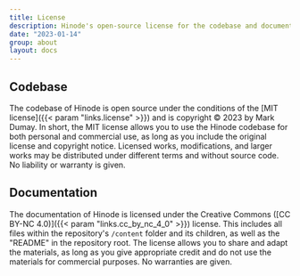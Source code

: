 ```yaml
---
title: License
description: Hinode's open-source license for the codebase and documentation.
date: "2023-01-14"
group: about
layout: docs
---
```


## Codebase

The codebase of Hinode is open source under the conditions of the [MIT license]({{< param "links.license" >}}) and is copyright &copy; 2023 by Mark Dumay. In short, the MIT license allows you to use the Hinode codebase for both personal and commercial use, as long as you include the original license and copyright notice. Licensed works, modifications, and larger works may be distributed under different terms and without source code. No liability or warranty is given.

## Documentation

The documentation of Hinode is licensed under the Creative Commons ([CC BY-NC 4.0)]({{< param "links.cc_by_nc_4_0" >}}) license. This includes all files within the repository's `/content` folder and its children, as well as the "README" in the repository root. The license allows you to share and adapt the materials, as long as you give appropriate credit and do not use the materials for commercial purposes. No warranties are given.